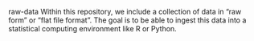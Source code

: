 raw-data
Within this repository, we include a collection of data in “raw form” or “flat file format”. The goal is to be able to ingest this data into a statistical computing environment like R or Python.
